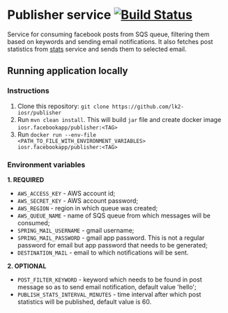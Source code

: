 # Publisher service [![Build Status](https://travis-ci.org/lk2-iosr/publisher.svg?branch=master)](https://travis-ci.org/lk2-iosr/publisher)

Service for consuming facebook posts from SQS queue, filtering them based on keywords and sending email notifications.
It also fetches post statistics from [stats](https://github.com/lk2-iosr/stats) service and sends them to selected email.

## Running application locally

### Instructions
1. Clone this repository: 
```git clone https://github.com/lk2-iosr/publisher```
2. Run 
```mvn clean install```. 
This will build `jar` file and create docker image ``iosr.facebookapp/publisher:<TAG>``
3. Run 
```docker run --env-file <PATH_TO_FILE_WITH_ENVIRONMENT_VARIABLES> iosr.facebookapp/publisher:<TAG>```

### Environment variables

**1. REQUIRED**
* `AWS_ACCESS_KEY` - AWS account id;
* `AWS_SECRET_KEY` - AWS account password;
* `AWS_REGION` - region in which queue was created;
* `AWS_QUEUE_NAME` - name of SQS queue from which messages will be consumed;
* `SPRING_MAIL_USERNAME` - gmail username;
* `SPRING_MAIL_PASSWORD` - gmail app password. This is not a regular password for email but app password that needs to 
be generated;
* `DESTINATION_MAIL` - email to which notifications will be sent.


**2. OPTIONAL**
* `POST_FILTER_KEYWORD` - keyword which needs to be found in post message so as to send email notification, default 
value 'hello';
* `PUBLISH_STATS_INTERVAL_MINUTES` - time interval after which post statistics will be published, default value is 60.
